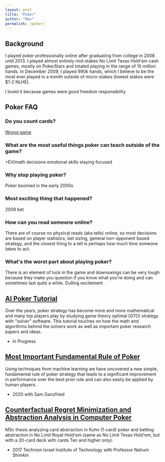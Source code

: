 ```yaml
---
layout: post
title: "Poker"
author: "Max"
permalink: /poker/
---
```


## Background
I played poker professionally online after graduating from college in 2008 until 2013. I played almost entirely mid-stakes No Limit Texas Hold'em cash games, mostly on PokerStars and totaled playing in the range of 10 million hands. In December 2009, I played 990k hands, which I believe to be the most ever played in a month outside of micro-stakes (lowest stakes were $1-2 NLHE). 

I loved it because 
games were good
freedom
responsibility

## Poker FAQ
### Do you count cards?
[Wrong game](https://en.wikipedia.org/wiki/Card_counting)

### What are the most useful things poker can teach outside of the game?
+EV/math decisions
emotional skills
staying focused

### Why stop playing poker? 
Poker boomed in the early 2000s 

### Most exciting thing that happened?
2009 bet

### How can you read someone online?
There are of course no physical reads (aka tells) online, so most decisions are based on player statistics, bet sizing, general non-opponent based strategy, and the closest thing to a tell is perhaps how much time someone takes to act. 

### What's the worst part about playing poker?
There is an element of luck in the game and downswings can be very tough because they make you question if you know what you're doing and can sometimes last quite a while. 
Dulling excitement

## [AI Poker Tutorial](https://www.aipokertutorial.com)
Over the years, poker strategy has become more and more mathematical and many top players play by studying game theory optimal (GTO) strategy with "solver" software. This tutorial touches on how the math and algorithms behind the solvers work as well as important poker research papers and ideas. 
- In Progress

## [Most Important Fundamental Rule of Poker](https://arxiv.org/abs/1906.09895)
Using techniques from machine learning we have uncovered a new simple, fundamental rule of poker strategy that leads to a significant improvement in performance over the best prior rule and can also easily be applied by human players.
- 2020 with Sam Ganzfried 

## [Counterfactual Regret Minimization and Abstraction Analysis in Computer Poker](https://www.dropbox.com/s/jcgszjng6u5gj0b/MaxChiswickCFRThesis.pdf?dl=0)
MSc thesis analyzing card abstraction in Kuhn (1-card) poker and betting abstraction in No Limit Royal Hold'em (same as No Limit Texas Hold'em, but with a 20-card deck with cards Ten and higher only).
- 2017 Technion Israel Institute of Technology with Professor Nahum Shimkin

